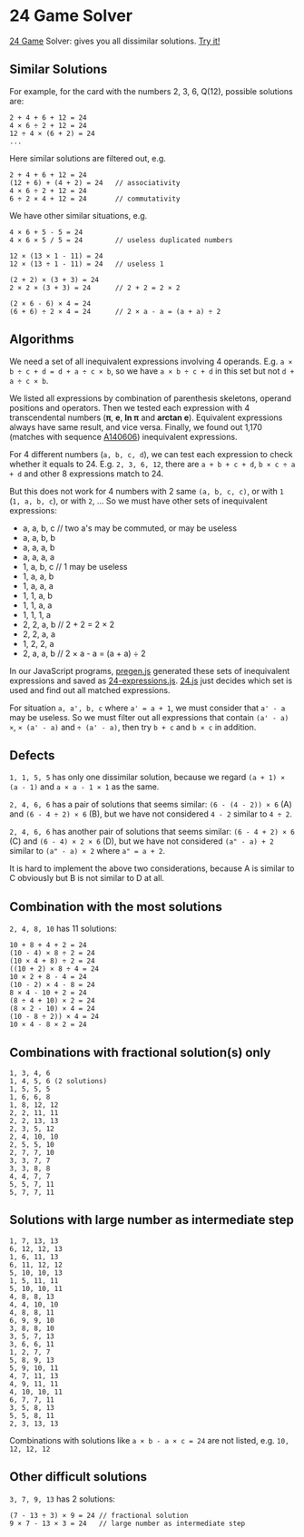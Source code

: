 # 24 Game Solver
[24 Game](https://en.wikipedia.org/wiki/24_Game) Solver: gives you all dissimilar solutions. [Try it!](http://ns1.xqbase.com:8080/24.html)

## Similar Solutions
For example, for the card with the numbers 2, 3, 6, Q(12), possible solutions are:

    2 + 4 + 6 + 12 = 24
    4 × 6 ÷ 2 + 12 = 24
    12 ÷ 4 × (6 + 2) = 24
    ...

Here similar solutions are filtered out, e.g.

    2 + 4 + 6 + 12 = 24
    (12 + 6) + (4 + 2) = 24   // associativity
    4 × 6 ÷ 2 + 12 = 24
    6 ÷ 2 × 4 + 12 = 24       // commutativity

We have other similar situations, e.g.

    4 × 6 + 5 - 5 = 24
    4 × 6 × 5 / 5 = 24        // useless duplicated numbers

    12 × (13 × 1 - 11) = 24
    12 × (13 ÷ 1 - 11) = 24   // useless 1

    (2 + 2) × (3 + 3) = 24
    2 × 2 × (3 + 3) = 24      // 2 + 2 = 2 × 2

    (2 × 6 - 6) × 4 = 24
    (6 + 6) ÷ 2 × 4 = 24      // 2 × a - a = (a + a) ÷ 2

## Algorithms
We need a set of all inequivalent expressions involving 4 operands. E.g. `a × b ÷ c + d = d + a ÷ c × b`, so we have `a × b ÷ c + d` in this set but not `d + a ÷ c × b`.

We listed all expressions by combination of parenthesis skeletons, operand positions and operators. Then we tested each expression with 4 transcendental numbers (**π**, **e**, **ln π** and **arctan e**). Equivalent expressions always have same result, and vice versa. Finally, we found out 1,170 (matches with sequence [A140606](http://oeis.org/A140606)) inequivalent expressions.

For 4 different numbers (`a, b, c, d`), we can test each expression to check whether it equals to 24. E.g. `2, 3, 6, 12`, there are `a + b + c + d`, `b × c ÷ a + d` and other 8 expressions match to 24.

But this does not work for 4 numbers with 2 same `(a, b, c, c)`, or with `1` (`1, a, b, c`), or with `2`, ... So we must have other sets of inequivalent expressions:

* a, a, b, c // two a's may be commuted, or may be useless
* a, a, b, b
* a, a, a, b
* a, a, a, a
* 1, a, b, c // 1 may be useless
* 1, a, a, b
* 1, a, a, a
* 1, 1, a, b
* 1, 1, a, a
* 1, 1, 1, a
* 2, 2, a, b // 2 + 2 = 2 × 2
* 2, 2, a, a
* 1, 2, 2, a
* 2, a, a, b // 2 × a - a = (a + a) ÷ 2

In our JavaScript programs, [pregen.js](https://github.com/auntyellow/24/blob/master/pregen.js) generated these sets of inequivalent expressions and saved as [24-expressions.js](https://github.com/auntyellow/24/blob/master/24-expressions.js). [24.js](https://github.com/auntyellow/24/blob/master/pregen.js) just decides which set is used and find out all matched expressions.

For situation `a, a', b, c` where `a' = a + 1`, we must consider that `a' - a` may be useless. So we must filter out all expressions that contain `(a' - a) ×`, `× (a' - a)` and `÷ (a' - a)`, then try `b + c` and `b × c` in addition.

## Defects

`1, 1, 5, 5` has only one dissimilar solution, because we regard `(a + 1) × (a - 1)` and `a × a - 1 × 1` as the same.

`2, 4, 6, 6` has a pair of solutions that seems similar: `(6 - (4 - 2)) × 6` (A) and `(6 - 4 ÷ 2) × 6` (B), but we have not considered `4 - 2` similar to `4 ÷ 2`.

`2, 4, 6, 6` has another pair of solutions that seems similar: `(6 - 4 + 2) × 6` (C) and `(6 - 4) × 2 × 6` (D), but we have not considered `(a" - a) + 2` similar to `(a" - a) × 2` where `a" = a + 2`.

It is hard to implement the above two considerations, because A is similar to C obviously but B is not similar to D at all.

## Combination with the most solutions
`2, 4, 8, 10` has 11 solutions:

    10 + 8 + 4 + 2 = 24
    (10 - 4) × 8 ÷ 2 = 24
    (10 × 4 + 8) ÷ 2 = 24
    ((10 + 2) × 8 ÷ 4 = 24
    10 × 2 + 8 - 4 = 24
    (10 - 2) × 4 - 8 = 24
    8 × 4 - 10 + 2 = 24
    (8 ÷ 4 + 10) × 2 = 24
    (8 × 2 - 10) × 4 = 24
    (10 - 8 ÷ 2)) × 4 = 24
    10 × 4 - 8 × 2 = 24

## Combinations with fractional solution(s) only

    1, 3, 4, 6
    1, 4, 5, 6 (2 solutions)
    1, 5, 5, 5
    1, 6, 6, 8
    1, 8, 12, 12
    2, 2, 11, 11
    2, 2, 13, 13
    2, 3, 5, 12
    2, 4, 10, 10
    2, 5, 5, 10
    2, 7, 7, 10
    3, 3, 7, 7
    3, 3, 8, 8
    4, 4, 7, 7
    5, 5, 7, 11
    5, 7, 7, 11

## Solutions with large number as intermediate step

    1, 7, 13, 13
    6, 12, 12, 13
    1, 6, 11, 13
    6, 11, 12, 12
    5, 10, 10, 13
    1, 5, 11, 11
    5, 10, 10, 11
    4, 8, 8, 13
    4, 4, 10, 10
    4, 8, 8, 11
    6, 9, 9, 10
    3, 8, 8, 10
    3, 5, 7, 13
    3, 6, 6, 11
    1, 2, 7, 7
    5, 8, 9, 13
    5, 9, 10, 11
    4, 7, 11, 13
    4, 9, 11, 11
    4, 10, 10, 11
    6, 7, 7, 11
    3, 5, 8, 13
    5, 5, 8, 11
    2, 3, 13, 13

Combinations with solutions like `a × b - a × c = 24` are not listed, e.g. `10, 12, 12, 12`

## Other difficult solutions

`3, 7, 9, 13` has 2 solutions:

    (7 - 13 ÷ 3) × 9 = 24 // fractional solution
    9 × 7 - 13 × 3 = 24   // large number as intermediate step